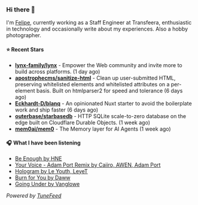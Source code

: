 ### Hi there 👋

I'm [Felipe](https://felipevm.com), currently working as a Staff Engineer at Transfeera, enthusiastic in technology and occasionally write about my experiences. Also a hobby photographer.

#### ⭐ Recent Stars
- **[lynx-family/lynx](https://github.com/lynx-family/lynx)** - Empower the Web community and invite more to build across platforms. (1 day ago)
- **[apostrophecms/sanitize-html](https://github.com/apostrophecms/sanitize-html)** - Clean up user-submitted HTML, preserving whitelisted elements and whitelisted attributes on a per-element basis. Built on htmlparser2 for speed and tolerance (6 days ago)
- **[Eckhardt-D/blanq](https://github.com/Eckhardt-D/blanq)** - An opinionated Nuxt starter to avoid the boilerplate work and ship faster (6 days ago)
- **[outerbase/starbasedb](https://github.com/outerbase/starbasedb)** - HTTP SQLite scale-to-zero database on the edge built on Cloudflare Durable Objects. (1 week ago)
- **[mem0ai/mem0](https://github.com/mem0ai/mem0)** - The Memory layer for AI Agents (1 week ago)

#### 🎧 What I have been listening
- [Be Enough by HNE](https://open.spotify.com/track/0gFU6WpY95i8uuoPlGNIsP)
- [Your Voice - Adam Port Remix by Caiiro, AWEN, Adam Port](https://open.spotify.com/track/1Rv6Lfdcny3Avjmpm4W4YM)
- [Hologram by Le Youth, LeyeT](https://open.spotify.com/track/210bt3QeLgxfbcSKikEeNT)
- [Burn for You by Daww](https://open.spotify.com/track/0Up97joSZf1VU0dlg7aTQG)
- [Going Under by Vanglowe](https://open.spotify.com/track/7iggDPXLzfM77v2GNzhCzx)

_Powered by [TuneFeed](https://tunefeed.app?ref=github.com)_
